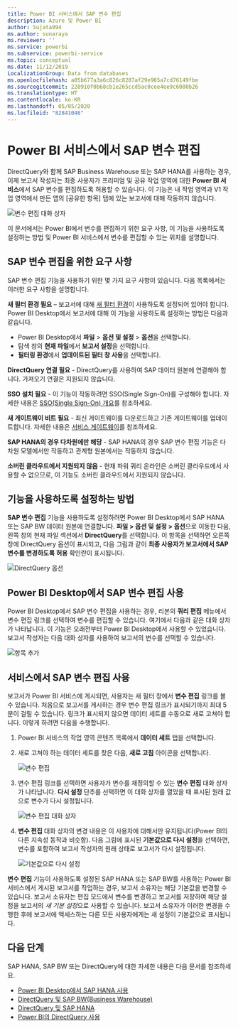 ```yaml
---
title: Power BI 서비스에서 SAP 변수 편집
description: Azure 및 Power BI
author: Sujata994
ms.author: sunaraya
ms.reviewer: ''
ms.service: powerbi
ms.subservice: powerbi-service
ms.topic: conceptual
ms.date: 11/12/2019
LocalizationGroup: Data from databases
ms.openlocfilehash: a05b677a3a6c826c8207af29e965a7cd76149fbe
ms.sourcegitcommit: 220910f0b68cb1e265ccd5ac0cee4ee9c6080b26
ms.translationtype: HT
ms.contentlocale: ko-KR
ms.lasthandoff: 05/05/2020
ms.locfileid: "82841046"
---
```

# <a name="edit-sap-variables-in-the-power-bi-service"></a>Power BI 서비스에서 SAP 변수 편집

DirectQuery와 함께 SAP Business Warehouse 또는 SAP HANA를 사용하는 경우, 이제 보고서 작성자는 최종 사용자가 프리미엄 및 공유 작업 영역에 대한 **Power BI 서비스**에서 SAP 변수를 편집하도록 허용할 수 있습니다. 이 기능은 내 작업 영역과 V1 작업 영역에서 만든 앱의 [공유한 항목] 탭에 있는 보고서에 대해 작동하지 않습니다. 

![변수 편집 대화 상자](media/service-edit-sap-variables/sap-edit-variables-dialog.png)

이 문서에서는 Power BI에서 변수를 편집하기 위한 요구 사항, 이 기능을 사용하도록 설정하는 방법 및 Power BI 서비스에서 변수를 편집할 수 있는 위치를 설명합니다.

## <a name="requirements-for-sap-edit-variables"></a>SAP 변수 편집을 위한 요구 사항

SAP 변수 편집 기능을 사용하기 위한 몇 가지 요구 사항이 있습니다. 다음 목록에서는 이러한 요구 사항을 설명합니다.

**새 필터 환경 필요** – 보고서에 대해 [새 필터 환경](power-bi-report-filter.md)이 사용하도록 설정되어 있어야 합니다. Power BI Desktop에서 보고서에 대해 이 기능을 사용하도록 설정하는 방법은 다음과 같습니다.
- Power BI Desktop에서 **파일** > **옵션 및 설정** > **옵션**을 선택합니다.
- 탐색 창의 **현재 파일**에서 **보고서 설정**을 선택합니다.
- **필터링 환경**에서 **업데이트된 필터 창 사용**을 선택합니다.

**DirectQuery 연결 필요** - DirectQuery를 사용하여 SAP 데이터 원본에 연결해야 합니다. 가져오기 연결은 지원되지 않습니다.

**SSO 설치 필요** - 이 기능이 작동하려면 SSO(Single Sign-On)를 구성해야 합니다. 자세한 내용은 [SSO(Single Sign-On) 개요](service-gateway-sso-overview.md)를 참조하세요.

**새 게이트웨이 비트 필요** - 최신 게이트웨이를 다운로드하고 기존 게이트웨이를 업데이트합니다. 자세한 내용은 [서비스 게이트웨이](service-gateway-onprem.md)를 참조하세요.

**SAP HANA의 경우 다차원에만 해당** - SAP HANA의 경우 SAP 변수 편집 기능은 다차원 모델에서만 작동하고 관계형 원본에서는 작동하지 않습니다.

**소버린 클라우드에서 지원되지 않음** - 현재 파워 쿼리 온라인은 소버린 클라우드에서 사용할 수 없으므로, 이 기능도 소버린 클라우드에서 지원되지 않습니다.

## <a name="how-to-enable-the-feature"></a>기능을 사용하도록 설정하는 방법

**SAP 변수 편집** 기능을 사용하도록 설정하려면 Power BI Desktop에서 SAP HANA 또는 SAP BW 데이터 원본에 연결합니다. **파일 > 옵션 및 설정 > 옵션**으로 이동한 다음, 왼쪽 창의 현재 파일 섹션에서 **DirectQuery**를 선택합니다. 이 항목을 선택하면 오른쪽 창에 DirectQuery 옵션이 표시되고, 다음 그림과 같이 **최종 사용자가 보고서에서 SAP 변수를 변경하도록 허용** 확인란이 표시됩니다.

![DirectQuery 옵션](media/service-edit-sap-variables/sap-preview-setting-in-desktop.png)

## <a name="use-sap-edit-variables-in-power-bi-desktop"></a>Power BI Desktop에서 SAP 변수 편집 사용

Power BI Desktop에서 SAP 변수 편집을 사용하는 경우, 리본의 **쿼리 편집** 메뉴에서 변수 편집 링크를 선택하여 변수를 편집할 수 있습니다. 여기에서 다음과 같은 대화 상자가 나타납니다. 이 기능은 오래전부터 Power BI Desktop에서 사용할 수 있었습니다. 보고서 작성자는 다음 대화 상자를 사용하여 보고서의 변수를 선택할 수 있습니다.

![항목 추가](media/service-edit-sap-variables/sap-variables-add-items.png)

## <a name="use-sap-edit-variables-in-the-service"></a>서비스에서 SAP 변수 편집 사용

보고서가 Power BI 서비스에 게시되면, 사용자는 새 필터 창에서 **변수 편집** 링크를 볼 수 있습니다. 처음으로 보고서를 게시하는 경우 변수 편집 링크가 표시되기까지 최대 5분이 걸릴 수 있습니다. 링크가 표시되지 않으면 데이터 세트를 수동으로 새로 고쳐야 합니다.
이렇게 하려면 다음을 수행합니다.

1. Power BI 서비스의 작업 영역 콘텐츠 목록에서 **데이터 세트** 탭을 선택합니다.

2. 새로 고쳐야 하는 데이터 세트를 찾은 다음, **새로 고침** 아이콘을 선택합니다.

    ![변수 편집](media/service-edit-sap-variables/sap-edit-variables-link.png)

3. 변수 편집 링크를 선택하면 사용자가 변수를 재정의할 수 있는 **변수 편집** 대화 상자가 나타납니다. **다시 설정** 단추를 선택하면 이 대화 상자를 열었을 때 표시된 원래 값으로 변수가 다시 설정됩니다.

    ![변수 편집 대화 상자](media/service-edit-sap-variables/sap-edit-variables-dialog.png)

4. **변수 편집** 대화 상자의 변경 내용은 이 사용자에 대해서만 유지됩니다(Power BI의 다른 지속성 동작과 비슷함). 다음 그림에 표시된 **기본값으로 다시 설정**을 선택하면, 변수를 포함하여 보고서 작성자의 원래 상태로 보고서가 다시 설정됩니다.

    ![기본값으로 다시 설정](media/service-edit-sap-variables/reset-to-default.png)

**변수 편집** 기능이 사용하도록 설정된 SAP HANA 또는 SAP BW를 사용하는 Power BI 서비스에서 게시된 보고서를 작업하는 경우, 보고서 소유자는 해당 기본값을 변경할 수 있습니다. 보고서 소유자는 편집 모드에서 변수를 변경하고 보고서를 저장하여 해당 설정을 보고서의 *새 기본 설정*으로 사용할 수 있습니다. 보고서 소유자가 이러한 변경을 수행한 후에 보고서에 액세스하는 다른 모든 사용자에게는 새 설정이 기본값으로 표시됩니다.

## <a name="next-steps"></a>다음 단계

SAP HANA, SAP BW 또는 DirectQuery에 대한 자세한 내용은 다음 문서를 참조하세요.

- [Power BI Desktop에서 SAP HANA 사용](desktop-sap-hana.md)
- [DirectQuery 및 SAP BW(Business Warehouse)](desktop-directquery-sap-bw.md)
- [DirectQuery 및 SAP HANA](desktop-directquery-sap-hana.md)
- [Power BI의 DirectQuery 사용](desktop-directquery-about.md)
